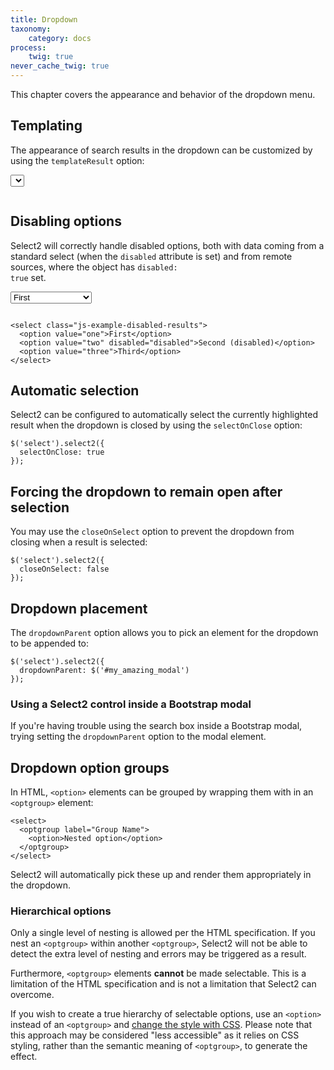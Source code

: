 ```yaml
---
title: Dropdown
taxonomy:
    category: docs
process:
    twig: true
never_cache_twig: true
---
```


This chapter covers the appearance and behavior of the dropdown menu.

## Templating

The appearance of search results in the dropdown can be customized by using the `templateResult` option:

<div class="s2-example">
    <select class="js-example-templating js-states form-control"></select>
</div>

<pre data-fill-from=".js-code-example-templating"></pre>

<script type="text/javascript" class="js-code-example-templating">

function formatState (state) {
  if (!state.id) {
    return state.text;
  }
  var baseUrl = "{{ url('images/flags/') }}";
  var $state = $(
    '<span><img src="' + baseUrl + state.element.value.toLowerCase() + '.png" class="img-flag" /> ' + state.text + '</span>'
  );
  return $state;
};

$(".js-example-templating").select2({
  templateResult: formatState
});

</script>

## Disabling options

Select2 will correctly handle disabled options, both with data coming from a standard select (when the `disabled` attribute is set) and from remote sources, where the object has <code>disabled: true</code> set.

<div class="s2-example">
    <select class="js-example-disabled-results form-control">
      <option value="one">First</option>
      <option value="two" disabled="disabled">Second (disabled)</option>
      <option value="three">Third</option>
    </select>
</div>

<pre data-fill-from=".js-code-disabled-option"></pre>

```
<select class="js-example-disabled-results">
  <option value="one">First</option>
  <option value="two" disabled="disabled">Second (disabled)</option>
  <option value="three">Third</option>
</select>
```

<script type="text/javascript" class="js-code-disabled-option">

var $disabledResults = $(".js-example-disabled-results");
$disabledResults.select2();

</script>

## Automatic selection

Select2 can be configured to automatically select the currently highlighted result when the dropdown is closed by using the `selectOnClose` option:

```
$('select').select2({
  selectOnClose: true
});
```

## Forcing the dropdown to remain open after selection

You may use the `closeOnSelect` option to prevent the dropdown from closing when a result is selected:

```
$('select').select2({
  closeOnSelect: false
});
```

## Dropdown placement

The `dropdownParent` option allows you to pick an element for the dropdown to be appended to:

```
$('select').select2({
  dropdownParent: $('#my_amazing_modal')
});
```

### Using a Select2 control inside a Bootstrap modal

If you're having trouble using the search box inside a Bootstrap modal, trying setting the `dropdownParent` option to the modal element.

## Dropdown option groups

In HTML, `<option>` elements can be grouped by wrapping them with in an `<optgroup>` element:

```
<select>
  <optgroup label="Group Name">
    <option>Nested option</option>
  </optgroup>
</select>
```

Select2 will automatically pick these up and render them appropriately in the dropdown.

### Hierarchical options

Only a single level of nesting is allowed per the HTML specification. If you nest an `<optgroup>` within another `<optgroup>`, Select2 will not be able to detect the extra level of nesting and errors may be triggered as a result.

Furthermore, `<optgroup>` elements **cannot** be made selectable.  This is a limitation of the HTML specification and is not a limitation that Select2 can overcome.

If you wish to create a true hierarchy of selectable options, use an `<option>` instead of an `<optgroup>` and <a href="http://stackoverflow.com/q/30820215/359284#30948247">change the style with CSS</a>.  Please note that this approach may be considered "less accessible" as it relies on CSS styling, rather than the semantic meaning of `<optgroup>`, to generate the effect.
